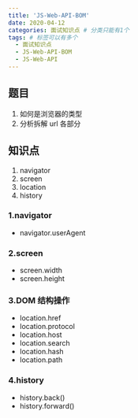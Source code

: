 ```yaml
---
title: 'JS-Web-API-BOM'
date: 2020-04-12
categories: 面试知识点 # 分类只能有1个
tags: # 标签可以有多个
  - 面试知识点
  - JS-Web-API-BOM
  - JS-Web-API
---
```


## 题目

1. 如何是浏览器的类型
1. 分析拆解 url 各部分

## 知识点

1. navigator
1. screen
1. location
1. history

### 1.navigator

- navigator.userAgent

### 2.screen

- screen.width
- screen.height

### 3.DOM 结构操作

- location.href
- location.protocol
- location.host
- location.search
- location.hash
- location.path

### 4.history

- history.back()
- history.forward()
